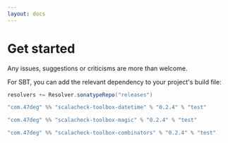 ```yaml
---
layout: docs
---
```


# Get started

Any issues, suggestions or criticisms are more than welcome.

For SBT, you can add the relevant dependency to your project's build file:

[comment]: # (Start Replace)
```scala
resolvers += Resolver.sonatypeRepo("releases")

"com.47deg" %% "scalacheck-toolbox-datetime" % "0.2.4" % "test"

"com.47deg" %% "scalacheck-toolbox-magic" % "0.2.4" % "test"

"com.47deg" %% "scalacheck-toolbox-combinators" % "0.2.4" % "test"
```

[comment]: # (End Replace)